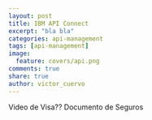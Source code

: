 ```yaml
---
layout: post
title: IBM API Connect
excerpt: "bla bla"
categories: api-management
tags: [api-management]
image:
  feature: covers/api.png
comments: true
share: true
author: victor_cuervo
---
```


Video de Visa?? Documento de Seguros
